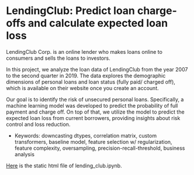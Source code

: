 # LendingClub: Predict loan charge-offs and calculate expected loan loss

LendingClub Corp. is an online lender who makes loans online to consumers and sells the loans to investors.

In this project, we analyze the loan data of LendingClub from the year 2007 to the second quarter in 2019. The data explores the demographic dimensions of personal loans and loan status (fully paid/ charged off), which is available on their website once you create an account.

Our goal is to identify the risk of unsecured personal loans. Specifically, a machine learning model was developed to predict the probability of full payment and charge off. On top of that, we utilize the model to predict the expected loan loss from current borrowers, providing insights about risk control and loss reduction.

* Keywords: downcasting dtypes, correlation matrix, custom transformers, baseline model, feature selection w/ regularization, feature complexity, oversampling, precision-recall-threshold, business analysis


[Here](https://nbviewer.jupyter.org/github/wyattwang7/LendingClub/blob/master/lending_club.ipynb#7.1) is the static html file of lending_club.ipynb.
